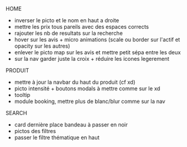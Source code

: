 HOME

- inverser le picto et le nom en haut a droite
- mettre les prix tous pareils avec des espaces corrects
- rajouter les nb de resultats sur la recherche
- hover sur les avis + micro animations (scale ou border sur l'actif et opacity sur les autres)
- enlever le picto map sur les avis et mettre petit sépa entre les deux
- sur la nav garder juste la croix + réduire les icones legerement

PRODUIT

- mettre à jour la navbar du haut du produit (cf xd)
- picto intensité + boutons modals à mettre comme sur le xd
- tooltip
- module booking, mettre plus de blanc/blur comme sur la nav

SEARCH

- card dernière place bandeau à passer en noir
- pictos des filtres
- passer le filtre thématique en haut
